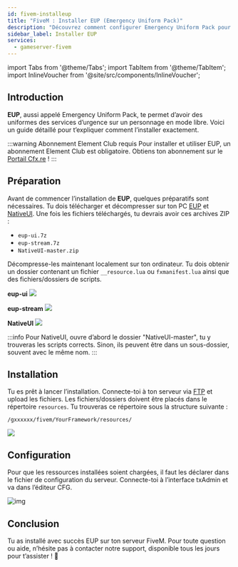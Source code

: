 ```yaml
---
id: fivem-installeup
title: "FiveM : Installer EUP (Emergency Uniform Pack)"
description: "Découvrez comment configurer Emergency Uniform Pack pour les personnages en mode libre avec un abonnement Element Club requis → En savoir plus maintenant"
sidebar_label: Installer EUP
services:
  - gameserver-fivem
---
```


import Tabs from '@theme/Tabs';
import TabItem from '@theme/TabItem';
import InlineVoucher from '@site/src/components/InlineVoucher';



## Introduction

**EUP**, aussi appelé Emergency Uniform Pack, te permet d’avoir des uniformes des services d’urgence sur un personnage en mode libre. Voici un guide détaillé pour t’expliquer comment l’installer exactement. 

:::warning Abonnement Element Club requis
Pour installer et utiliser EUP, un abonnement Element Club est obligatoire. Obtiens ton abonnement sur le [Portail Cfx.re](https://portal.cfx.re/subscriptions/element-club) ! 
:::

<InlineVoucher />



## Préparation

Avant de commencer l’installation de **EUP**, quelques préparatifs sont nécessaires. Tu dois télécharger et décompresser sur ton PC [EUP](https://forum.cfx.re/t/emergency-uniform-pack-client-server-sided-easy-install-update-5-0-announcement/97599) et [NativeUI](https://github.com/FrazzIe/NativeUILua/archive/master.zip). Une fois les fichiers téléchargés, tu devrais avoir ces archives ZIP :

- `eup-ui.7z`
- `eup-stream.7z` 
- `NativeUI-master.zip`

Décompresse-les maintenant localement sur ton ordinateur. Tu dois obtenir un dossier contenant un fichier `__resource.lua` ou `fxmanifest.lua` ainsi que des fichiers/dossiers de scripts.

**eup-ui**
![](https://screensaver01.zap-hosting.com/index.php/s/PjXPtC49ZAkiD87/preview)

**eup-stream**
![](https://screensaver01.zap-hosting.com/index.php/s/y4HNTngCjkg8n44/preview)

**NativeUI**
![](https://screensaver01.zap-hosting.com/index.php/s/EwdgkfA5qjWNAYj/preview)

:::info
Pour NativeUI, ouvre d’abord le dossier "NativeUI-master", tu y trouveras les scripts corrects. Sinon, ils peuvent être dans un sous-dossier, souvent avec le même nom.
:::

## Installation
Tu es prêt à lancer l’installation. Connecte-toi à ton serveur via [FTP](gameserver-ftpaccess.md) et upload les fichiers. Les fichiers/dossiers doivent être placés dans le répertoire `resources`. Tu trouveras ce répertoire sous la structure suivante : 

```
/gxxxxxx/fivem/YourFramework/resources/
```

![](https://screensaver01.zap-hosting.com/index.php/s/qFtS6sJHy67Y773/preview)



## Configuration

Pour que les ressources installées soient chargées, il faut les déclarer dans le fichier de configuration du serveur. Connecte-toi à l’interface txAdmin et va dans l’éditeur CFG. 

![img](https://screensaver01.zap-hosting.com/index.php/s/xQgkC5npHji4ArM/download)



## Conclusion

Tu as installé avec succès EUP sur ton serveur FiveM. Pour toute question ou aide, n’hésite pas à contacter notre support, disponible tous les jours pour t’assister ! 🙂


<InlineVoucher />